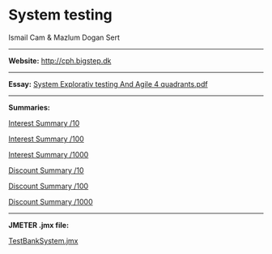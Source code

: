 # System testing
Ismail Cam & Mazlum Dogan Sert

---

**Website:**
<a href="http://cph.bigstep.dk" target="_blank">http://cph.bigstep.dk</a>

---

**Essay:**
[System Explorativ testing And Agile 4 quadrants.pdf](https://github.com/bigstepdenmark/system-testing/blob/master/System%20Explorativ%20testing%20And%20Agile%204%20quadrants.pdf)

---

**Summaries:** 

[Interest Summary /10](https://github.com/bigstepdenmark/system-testing/blob/master/InterestReport10.csv)

[Interest Summary /100](https://github.com/bigstepdenmark/system-testing/blob/master/InterestReport100.csv)

[Interest Summary /1000](https://github.com/bigstepdenmark/system-testing/blob/master/InterestReport1000.csv)

[Discount Summary /10](https://github.com/bigstepdenmark/system-testing/blob/master/discountReport10.csv)

[Discount Summary /100](https://github.com/bigstepdenmark/system-testing/blob/master/discountReport10.csv)

[Discount Summary /1000](https://github.com/bigstepdenmark/system-testing/blob/master/discountReport10.csv)


---

**JMETER .jmx file:**

[TestBankSystem.jmx](https://github.com/bigstepdenmark/system-testing/blob/master/TestBankSystem.jmx)

